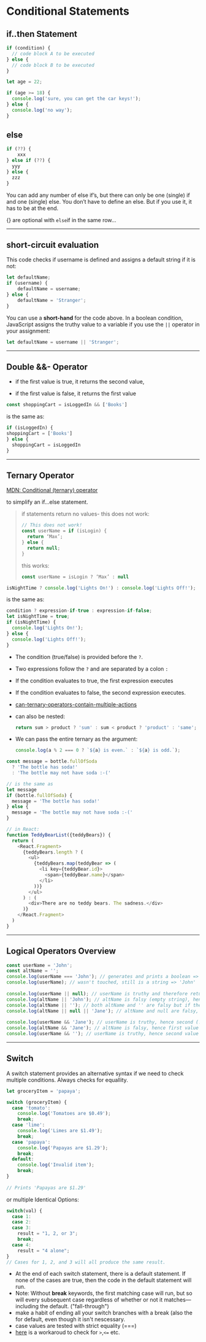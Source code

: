 # Conditional Statements

## if..then Statement

```js
if (condition) {
  // code block A to be executed
} else {
  // code block B to be executed
} 

let age = 22;

if (age >= 18) {
  console.log('sure, you can get the car keys!');
} else {
  console.log('no way');
}  
```

## else

```js
if (??) {
    xxx
} else if (??) {
  yyy
} else {
  zzz
}
```

You can add any number of else if’s, but there can only be one (single) if and one (single) else. You don’t have to define an else. But if you use it, it has to be at the end.



{} are optional with `else`if in the same row...

------

## short-circuit evaluation

This code checks if username is defined and assigns a default string if it is not:

```js
let defaultName;
if (username) {
	defaultName = username;
} else {
	defaultName = 'Stranger';
}
```

You can use a **short-hand** for the code above. In a boolean condition, JavaScript assigns the truthy value to a variable if you use the `||` operator in your assignment:

```js
let defaultName = username || 'Stranger';
```

------

## Double &&- Operator

- if the first value is true, it returns the second value, 

- if the first value is false, it returns the first value

```js
const shoppingCart = isLoggedIn && ['Books']
```

is the same as:

```js
if (isLoggedIn) { 
shoppingCart = ['Books'] 
} else {
  shoppingCart = isLoggedIn
}
```

------

## Ternary Operator

[MDN: Conditional (ternary) operator](https://developer.mozilla.org/en-US/docs/Web/JavaScript/Reference/Operators/Conditional_Operator)

to simplify an if...else statement.

> if statements return no values- this does not work:
>
> ```js
> // This does not work!
> const userName = if (isLogin) {
> 	return ‘Max’;
> } else {
> 	return null;
> }
> ```
>
> this works:
>
> ```js
> const userName = isLogin ? ‘Max’ : null
> ```



```js
isNightTime ? console.log('Lights On!') : console.log('Lights Off!');
```

is the same as:

```js
condition ? expression-if-true : expression-if-false;
let isNightTime = true;
if (isNightTime) {
  console.log('Lights On!');
} else {
  console.log('Lights Off!');
}
```

- The condition (true/false) is provided before the `?`.

- Two expressions follow the `?` and are separated by a colon `:`

- If the condition evaluates to true, the first expression executes

- If the condition evaluates to false, the second expression executes.

- [can-ternary-operators-contain-multiple-actions](https://discuss.codecademy.com/t/can-ternary-operators-contain-multiple-actions/428487)

- can also be nested: 

  ```js
  return sum > product ? 'sum' : sum < product ? 'product' : 'same';
  ```

- We can pass the entire ternary as the argument: 

  ```js
  console.log(a % 2 === 0 ? `${a} is even.` : `${a} is odd.`);
  ```

```js
const message = bottle.fullOfSoda
  ? 'The bottle has soda!'
  : 'The bottle may not have soda :-('

// is the same as
let message
if (bottle.fullOfSoda) {
  message = 'The bottle has soda!'
} else {
  message = 'The bottle may not have soda :-('
}

// in React:
function TeddyBearList({teddyBears}) {
  return (
    <React.Fragment>
      {teddyBears.length ? (
        <ul>
          {teddyBears.map(teddyBear => (
            <li key={teddyBear.id}>
              <span>{teddyBear.name}</span>
            </li>
          ))}
        </ul>
      ) : (
        <div>There are no teddy bears. The sadness.</div>
      )}
    </React.Fragment>
  )
}
```



------

## Logical Operators Overview

```js
const userName = 'John';
const altName = '';
console.log(userName === 'John'); // generates and prints a boolean => true
console.log(userName); // wasn't touched, still is a string => 'John'
 
console.log(userName || null); // userName is truthy and therefore returned by || => 'John'
console.log(altName || 'John'); // altName is falsy (empty string), hence 'John' is returned => 'John'
console.log(altName || ''); // both altName and '' are falsy but if the first operand is falsy, the second one is always returned => ''
console.log(altName || null || 'Jane'); // altName and null are falsy, 'Jane' is returned => 'Jane'
 
console.log(userName && 'Jane'); // userName is truthy, hence second (!) value is returned => 'Jane'
console.log(altName && 'Jane'); // altName is falsy, hence first value is returned => ''
console.log(userName && ''); // userName is truthy, hence second value is returned => ''
```

------

## Switch

A switch statement provides an alternative syntax if we need to check multiple conditions. Always checks for equallity.

```js
let groceryItem = 'papaya';

switch (groceryItem) {
  case 'tomato':
    console.log('Tomatoes are $0.49');
    break;
  case 'lime':
    console.log('Limes are $1.49');
    break;
  case 'papaya':
    console.log('Papayas are $1.29');
    break;
  default:
    console.log('Invalid item');
    break;
}
                
// Prints 'Papayas are $1.29'
```

or multiple Identical Options:

```js
switch(val) {
  case 1:
  case 2:
  case 3:
    result = "1, 2, or 3";
    break;
  case 4:
    result = "4 alone";
}
// Cases for 1, 2, and 3 will all produce the same result.
```

- At the end of each switch statement, there is a default statement. If none of the cases are true, then the code in the default statement will run.
- Note: Without **break** keywords, the first matching case will run, but so will every subsequent case regardless of whether or not it matches—including the default. ("fall-through")
- make a habit of ending all your switch branches with a break (also the for default, even though it isn't nescessary.
- case values are tested with strict equality (===)
- [here](https://stackoverflow.com/questions/32576618/switch-statement-to-compare-values-greater-or-less-than-a-number/32576647) is a workaroud to check for `>`,`<=` etc. 
